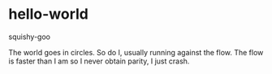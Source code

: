 # hello-world
squishy-goo

The world goes in circles. So do I, usually running against the flow.
The flow is faster than I am so I never obtain parity, I just crash.
